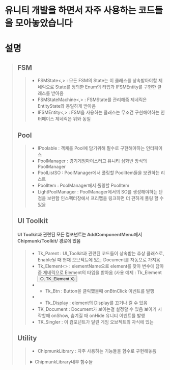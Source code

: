 # 유니티 개발을 하면서 자주 사용하는 코드들을 모아놓았습니다

# 설명

> ## FSM
>
> > - FSMState<,> : 모든 FSM의 State는 이 클래스를 상속받아야함
> >   제네릭으로 State를 정의한 Enum의 타입과 IFSMEntity를 구현한 클래스를 받아옴
> > - FSMStateMachine<,> : FSMState를 관리해줌
> >   제네릭은 EntityState와 동일하게 받아옴
> > - IFSMEntity<,> : FSM을 사용하는 클래스는 무조건 구현해야하는 인터페이스
> >   제네릭은 위와 동일
>
> ## Pool
>
> > - IPoolable : 객체를 Pool에 담기위해 필수로 구현해야하는 인터페이스
> > - PoolManager : 경기게임마이스터고 유니티 심화반 방식의 PoolManager
> > - PoolListSO : PoolManager에서 풀링할 PoolItem들을 보관하는 리스트
> > - PoolItem : PoolManager에서 풀링할 PoolItem
> > - LightPoolManager : PoolManager에서의 SO를 생성해야하는 단점을 보완함
> >   인스펙터창에서 프리팹을 링크하면 더 편하게 풀링 할 수 있음
>
> ## UI Toolkit
>
> #### UI Toolkit과 관련된 모든 컴포넌트는 AddComponentMenu에서 Chipmunk/Toolkit/ 경로에 있음
>
> > - Tk_Parent : UI_Toolkit과 관련된 코드들이 상속받는 추상 클래스로,
> >   Enable될 때 현재 오브젝트에 있는 Document를 자동으로 가져옴
> > - Tk_Element<> : elementName으로 element를 찾아 변수에 담아줌
> >   제네릭으로 Element의 타입을 받아옴
> >   (사용 예제 : Tk_Element<Button> O, TK_Element<ScriptableObject> X)
> > - - Tk_Btn : Button을 클릭했을때 onBtnClick 이벤트를 발행
> > - - Tk_Display : element의 Display를 끄거나 킬 수 있음
> > - TK_Document : Document가 보이는걸 설정할 수 있음
> >   보이기 시작할때 onShow, 숨겨질 때 onHide 유니티 이벤트를 발행
> > - TK_Singler : 이 컴포넌트가 달린 게임 오브젝트의 자식에 있는
>
> ## Utility
>
> > - ChipmunkLibrary : 자주 사용하는 기능들을 함수로 구현해놓음
> > <details>
> > <summary> ChipmunkLibrary내부 함수들</summary>
> > GetComponentWhenNull<> component 변수가 비어있을때만 getComponent를 해주는 함수
> > </details>
